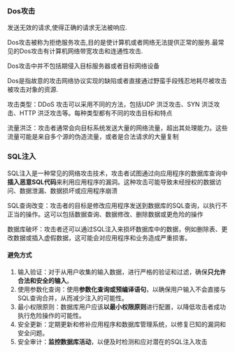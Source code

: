 ### Dos攻击

发送无效的请求,使得正确的请求无法被响应.

Dos攻击被称为拒绝服务攻击,目的是使计算机或者网络无法提供正常的服务.最常见的Dos攻击有计算机网络带宽攻击和连通性攻击.

Dos攻击中并不包括期侵入目标服务器或者目标网络设备

Dos是指故意的攻击网络协议实现的缺陷或者直接通过野蛮手段残忍地耗尽被攻击被攻击对象的资源.

攻击类型：DDoS 攻击可以采用不同的方法，包括UDP 洪泛攻击、SYN 洪泛攻击、HTTP 洪泛攻击等。每种类型都有不同的攻击目标和特点

流量洪泛：攻击者通常会向目标系统发送大量的网络流量，超出其处理能力。这些流量可能是来自多个源的伪造流量，或者是合法请求的大量复制

### SQL注入

SQL注入是一种常见的网络攻击技术，攻击者试图通过向应用程序的数据库查询中**插入恶意SQL代码**来利用应用程序的漏洞。这种攻击可能导致未经授权的数据访问、数据泄漏、数据损坏或应用程序崩溃

SQL查询改变：攻击者的目标是修改应用程序发送到数据库的SQL查询，以执行不正当的操作。这可以包括数据查询、数据修改、删除数据或更危险的操作

数据库破坏：攻击者还可以通过SQL注入来损坏数据库中的数据，例如删除表、更改数据或插入虚假数据，这可能会对应用程序和业务造成严重损害。

#### 避免方式

1. 输入验证：对于从用户收集的输入数据，进行严格的验证和过滤，确保**只允许合法和安全的输入**。
2. 使用参数化查询：使用**参数化查询或预编译语句**，以确保用户输入不会直接与SQL查询合并，从而减少注入的可能性。
3. 最小权限原则：数据库用户应该**以最小权限原则**进行配置，以降低攻击者成功执行危险操作的可能性。
4. 安全更新：定期更新和修补应用程序和数据库管理系统，以修复已知的漏洞和安全问题。
5. 安全审计：**监控数据库活动**，以便及时检测和应对潜在的SQL注入攻击